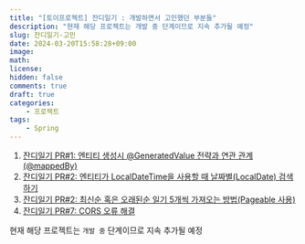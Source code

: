 ```yaml
---
title: "[토이프로젝트] 잔디일기 : 개발하면서 고민했던 부분들"
description: "현재 해당 프로젝트는 개발 중 단계이므로 지속 추가될 예정"
slug: 잔디일기-고민
date: 2024-03-20T15:58:28+09:00
image: 
math: 
license: 
hidden: false
comments: true
draft: true
categories:
    - 프로젝트
tags:
    - Spring
---
```



1. [잔디일기 PR#1: 엔티티 생성시 @GeneratedValue 전략과 연관 관계(@mappedBy)](https://github.com/CHZZK-Study/Grass-Diary-Server/pull/1#issuecomment-1926062247)
2. [잔디일기 PR#2: 엔티티가 LocalDateTime을 사용할 때 날짜별(LocalDate) 검색하기](https://github.com/CHZZK-Study/Grass-Diary-Server/pull/2#issuecomment-1958489985)
3. [잔디일기 PR#2: 최신순 혹은 오래된순 일기 5개씩 가져오는 방법(Pageable 사용)](https://github.com/CHZZK-Study/Grass-Diary-Server/pull/2#issuecomment-1963324688)
4. [잔디일기 PR#7: CORS 오류 해결](https://github.com/CHZZK-Study/Grass-Diary-Server/pull/7)


현재 해당 프로젝트는 `개발 중` 단계이므로 지속 추가될 예정